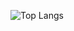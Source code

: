 ![Top Langs](https://github-readme-stats.vercel.app/api/top-langs/?username=Endocryne&layout=compact&theme=dark)
